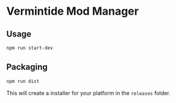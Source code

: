 # Vermintide Mod Manager

## Usage

```bash
npm run start-dev
```

## Packaging

```bash
npm run dist
```

This will create a installer for your platform in the `releases` folder.
